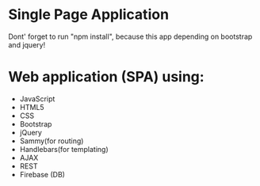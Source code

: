 # Single Page Application

Dont' forget to run "npm install", because this app depending on bootstrap and jquery!

# Web application (SPA) using:
- JavaScript
- HTML5
- CSS
- Bootstrap
- jQuery
- Sammy(for routing)
- Handlebars(for templating)
- AJAX 
- REST
- Firebase (DB)

